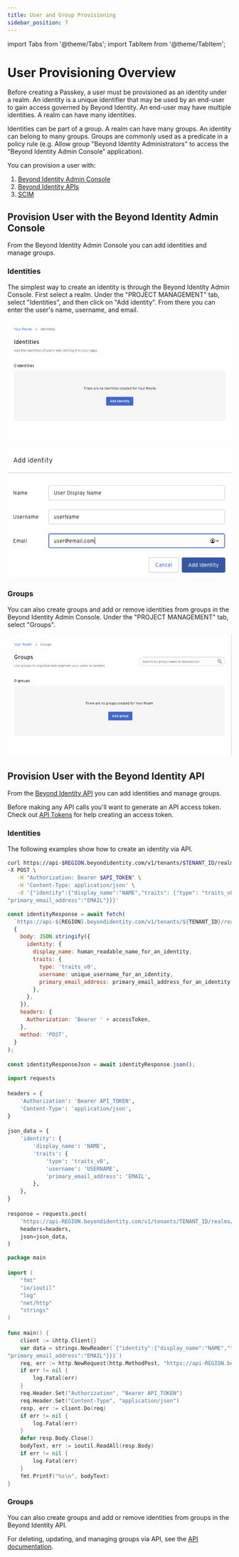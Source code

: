 ```yaml
---
title: User and Group Provisioning
sidebar_position: 7
---
```


import Tabs from '@theme/Tabs';
import TabItem from '@theme/TabItem';

# User Provisioning Overview

Before creating a Passkey, a user must be provisioned as an identity under a realm. An identity is a unique identifier that may be used by an end-user to gain access governed by Beyond Identity. An end-user may have multiple identities. A realm can have many identities.

Identities can be part of a group. A realm can have many groups. An identity can belong to many groups. Groups are commonly used as a predicate in a policy rule (e.g. Allow group "Beyond Identity Administrators" to access the "Beyond Identity Admin Console" application).

You can provision a user with:

1. [Beyond Identity Admin Console](user-provisioning#provision-user-with-the-beyond-identity-admin-console)
2. [Beyond Identity APIs](user-provisioning#provision-user-with-the-beyond-identity-api)
3. [SCIM](../scim/v1/scimv1)

## Provision User with the Beyond Identity Admin Console

From the Beyond Identity Admin Console you can add identities and manage groups.

### Identities

The simplest way to create an identity is through the Beyond Identity Admin Console. First select a realm. Under the "PROJECT MANAGEMENT" tab, select "Identities", and then click on "Add identity". From there you can enter the user's name, username, and email.

![Identities](./screenshots/user-provisioning-identities.png)

![Add Identity](./screenshots/user-provisioning-add-identity.png)

### Groups

You can also create groups and add or remove identities from groups in the Beyond Identity Admin Console. Under the "PROJECT MANAGEMENT" tab, select "Groups".

![Groups](./screenshots/user-provisioning-groups.png)

## Provision User with the Beyond Identity API

From the [Beyond Identity API](https://developer.beyondidentity.com/api/v1) you can add identities and manage groups.

Before making any API calls you'll want to generate an API access token. Check out [API Tokens](./api-token) for help creating an access token.

### Identities

The following examples show how to create an identity via API.

<Tabs groupId="user-provisioning-api-platform" queryString>
  <TabItem value="curl" label="Curl">

```bash title="/identities"
curl https://api-$REGION.beyondidentity.com/v1/tenants/$TENANT_ID/realms/$REALM_ID/identities \
-X POST \
   -H "Authorization: Bearer $API_TOKEN" \
   -H 'Content-Type: application/json' \
   -d '{"identity":{"display_name":"NAME","traits": {"type": "traits_v0","username": "USERNAME",
"primary_email_address":"EMAIL"}}}'
```

  </TabItem>
  <TabItem value="node" label="Node">

```jsx title="/identities"
const identityResponse = await fetch(
  `https://api-${REGION}.beyondidentity.com/v1/tenants/${TENANT_ID}/realms/${REALM_ID}/identities`,
  {
    body: JSON.stringify({
      identity: {
        display_name: human_readable_name_for_an_identity,
        traits: {
          type: 'traits_v0',
          username: unique_username_for_an_identity,
          primary_email_address: primary_email_address_for_an_identity,
        },
      },
    }),
    headers: {
      Authorization: 'Bearer ' + accessToken,
    },
    method: 'POST',
  }
);

const identityResponseJson = await identityResponse.json();
```

</TabItem>
<TabItem value="python" label="Python">

```python title="/identities"
import requests

headers = {
    'Authorization': 'Bearer API_TOKEN',
    'Content-Type': 'application/json',
}

json_data = {
    'identity': {
        'display_name': 'NAME',
        'traits': {
            'type': 'traits_v0',
            'username': 'USERNAME',
            'primary_email_address': 'EMAIL',
        },
    },
}

response = requests.post(
    'https://api-REGION.beyondidentity.com/v1/tenants/TENANT_ID/realms/REALM_ID/identities',
    headers=headers,
    json=json_data,
)
```

</TabItem>
<TabItem value="go" label="Go">

```go title="/identities"
package main

import (
	"fmt"
	"io/ioutil"
	"log"
	"net/http"
	"strings"
)

func main() {
	client := &http.Client{}
	var data = strings.NewReader(`{"identity":{"display_name":"NAME","traits": {"type": "traits_v0","username": "USERNAME",
"primary_email_address":"EMAIL"}}}`)
	req, err := http.NewRequest(http.MethodPost, "https://api-REGION.beyondidentity.com/v1/tenants/TENANT_ID/realms/REALM_ID/identities", data)
	if err != nil {
		log.Fatal(err)
	}
	req.Header.Set("Authorization", "Bearer API_TOKEN")
	req.Header.Set("Content-Type", "application/json")
	resp, err := client.Do(req)
	if err != nil {
		log.Fatal(err)
	}
	defer resp.Body.Close()
	bodyText, err := ioutil.ReadAll(resp.Body)
	if err != nil {
		log.Fatal(err)
	}
	fmt.Printf("%s\n", bodyText)
}
```

</TabItem>
</Tabs>

### Groups

You can also create groups and add or remove identities from groups in the Beyond Identity API.

For deleting, updating, and managing groups via API, see the [API documentation](https://developer.beyondidentity.com/api/v1#tag/Groups).
